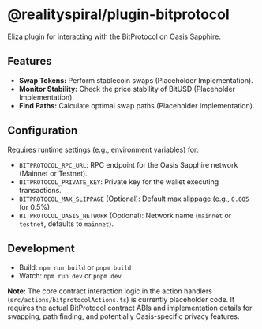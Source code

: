 # @realityspiral/plugin-bitprotocol

Eliza plugin for interacting with the BitProtocol on Oasis Sapphire.

## Features

*   **Swap Tokens:** Perform stablecoin swaps (Placeholder Implementation).
*   **Monitor Stability:** Check the price stability of BitUSD (Placeholder Implementation).
*   **Find Paths:** Calculate optimal swap paths (Placeholder Implementation).

## Configuration

Requires runtime settings (e.g., environment variables) for:

*   `BITPROTOCOL_RPC_URL`: RPC endpoint for the Oasis Sapphire network (Mainnet or Testnet).
*   `BITPROTOCOL_PRIVATE_KEY`: Private key for the wallet executing transactions.
*   `BITPROTOCOL_MAX_SLIPPAGE` (Optional): Default max slippage (e.g., `0.005` for 0.5%).
*   `BITPROTOCOL_OASIS_NETWORK` (Optional): Network name (`mainnet` or `testnet`, defaults to `mainnet`).

## Development

*   Build: `npm run build` or `pnpm build`
*   Watch: `npm run dev` or `pnpm dev`

**Note:** The core contract interaction logic in the action handlers (`src/actions/bitprotocolActions.ts`) is currently placeholder code. It requires the actual BitProtocol contract ABIs and implementation details for swapping, path finding, and potentially Oasis-specific privacy features. 
